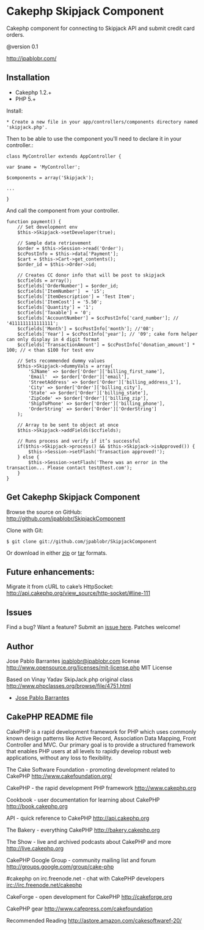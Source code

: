 Cakephp Skipjack Component
====

Cakephp component for connecting to Skipjack API and submit credit card orders.

@version 0.1

<http://jpablobr.com/>


Installation
------------

* Cakephp 1.2.+
* PHP 5.+

Install:

    * Create a new file in your app/controllers/components directory named 'skipjack.php'.

Then to be able to use the component you'll need to declare it in your controller.:

    class MyController extends AppController {

    var $name = 'MyController';

    $components = array('Skipjack');

    ...

    }

And call the component from your controller.

    function payment() {
        // Set development env
        $this->Skipjack->setDeveloper(true);

        // Sample data retrievement
        $order = $this->Session->read('Order');
        $ccPostInfo = $this->data['Payment'];
        $cart = $this->Cart->get_contents();
        $order_id = $this->Order->id;

        // Creates CC donor info that will be post to skipjack
        $ccfields = array();
        $ccfields['OrderNumber'] = $order_id;
        $ccfields['ItemNumber']  = 'i5';
        $ccfields['ItemDescription'] = 'Test Item';
        $ccfields['ItemCost'] = '5.50';
        $ccfields['Quantity'] = '1';
        $ccfields['Taxable'] = '0';
        $ccfields['AccountNumber'] = $ccPostInfo['card_number']; // '4111111111111111';
        $ccfields['Month'] = $ccPostInfo['month']; //'08';
        $ccfields['Year'] = $ccPostInfo['year']; // '09'; cake form helper can only display in 4 digit format
        $ccfields['TransactionAmount'] = $ccPostInfo['donation_amount'] * 100; // < than $100 for test env

        // Sets recommended dummy values
        $this->Skipjack->dummyVals = array(
            'SJName' => $order['Order']['billing_first_name'],
            'Email'  => $order['Order']['email'],
            'StreetAddress' => $order['Order']['billing_address_1'],
            'City' => $order['Order']['billing_city'],
            'State' => $order['Order']['billing_state'],
            'ZipCode' => $order['Order']['billing_zip'],
            'ShipToPhone' => $order['Order']['billing_phone'],
            'OrderString' => $order['Order']['OrderString']
        );

        // Array to be sent to object at once
        $this->Skipjack->addFields($ccfields);

        // Runs process and verify if it’s successful
        if($this->Skipjack->process() && $this->Skipjack->isApproved()) {
            $this->Session->setFlash('Transaction approved!');
        } else {
            $this->Session->setFlash('There was an error in the transaction... Please contact test@test.com');
        }
    }


Get Cakephp Skipjack Component
--------

Browse the source on GitHub: <http://github.com/jpablobr/SkipjackComponent>

Clone with Git:

    $ git clone git://github.com/jpablobr/SkipjackComponent

Or download in either
[zip](http://github.com/jpablobr/SkipjackComponent/zipball/master) or
[tar](http://github.com/jpablobr/SkipjackComponent/tarball/master) formats.

Future enhancements:
--------

Migrate it from cURL to cake’s HttpSocket:
<http://api.cakephp.org/view_source/http-socket/#line-111>

Issues
------

Find a bug? Want a feature? Submit an [issue
here](http://github.com/jpablobr/SkipjackComponent/issues). Patches welcome!

Author
-------

Jose Pablo Barrantes <jpablobr@jpablobr.com>
license <http://www.opensource.org/licenses/mit-license.php> MIT License

Based on Vinay Yadav SkipJack.php original class
<http://www.phpclasses.org/browse/file/4751.html>

* [Jose Pablo Barrantes][1]

[1]: http://jpablobr.com/
[1]: http://github.com/jpablobr

CakePHP README file
--------

CakePHP is a rapid development framework for PHP which uses commonly known design patterns like Active Record,
Association Data Mapping, Front Controller and MVC. Our primary goal is to provide a structured framework that enables
PHP users at all levels to rapidly develop robust web applications, without any loss to flexibility.

The Cake Software Foundation - promoting development related to CakePHP
<http://www.cakefoundation.org/>

CakePHP - the rapid development PHP framework
<http://www.cakephp.org>

Cookbook - user documentation for learning about CakePHP
<http://book.cakephp.org>

API - quick reference to CakePHP
<http://api.cakephp.org>

The Bakery - everything CakePHP
<http://bakery.cakephp.org>

The Show - live and archived podcasts about CakePHP and more
<http://live.cakephp.org>

CakePHP Google Group - community mailing list and forum
<http://groups.google.com/group/cake-php>

#cakephp on irc.freenode.net - chat with CakePHP developers
<irc://irc.freenode.net/cakephp>

CakeForge - open development for CakePHP
<http://cakeforge.org>

CakePHP gear
<http://www.cafepress.com/cakefoundation>

Recommended Reading
<http://astore.amazon.com/cakesoftwaref-20/>